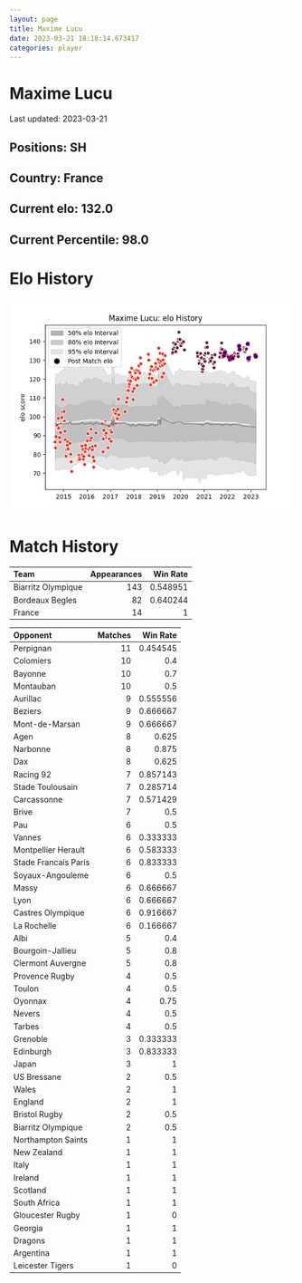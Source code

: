 ```yaml
---  
layout: page  
title: Maxime Lucu  
date: 2023-03-21 18:18:14.673417  
categories: player  
---
```

# Maxime Lucu


Last updated: 2023-03-21
## Positions: SH

## Country: France

## Current elo: 132.0

## Current Percentile: 98.0

# Elo History


![elo history](history_MaximeLucu.png)
# Match History


| Team               |   Appearances |   Win Rate |
|:-------------------|--------------:|-----------:|
| Biarritz Olympique |           143 |   0.548951 |
| Bordeaux Begles    |            82 |   0.640244 |
| France             |            14 |   1        |

| Opponent             |   Matches |   Win Rate |
|:---------------------|----------:|-----------:|
| Perpignan            |        11 |   0.454545 |
| Colomiers            |        10 |   0.4      |
| Bayonne              |        10 |   0.7      |
| Montauban            |        10 |   0.5      |
| Aurillac             |         9 |   0.555556 |
| Beziers              |         9 |   0.666667 |
| Mont-de-Marsan       |         9 |   0.666667 |
| Agen                 |         8 |   0.625    |
| Narbonne             |         8 |   0.875    |
| Dax                  |         8 |   0.625    |
| Racing 92            |         7 |   0.857143 |
| Stade Toulousain     |         7 |   0.285714 |
| Carcassonne          |         7 |   0.571429 |
| Brive                |         7 |   0.5      |
| Pau                  |         6 |   0.5      |
| Vannes               |         6 |   0.333333 |
| Montpellier Herault  |         6 |   0.583333 |
| Stade Francais Paris |         6 |   0.833333 |
| Soyaux-Angouleme     |         6 |   0.5      |
| Massy                |         6 |   0.666667 |
| Lyon                 |         6 |   0.666667 |
| Castres Olympique    |         6 |   0.916667 |
| La Rochelle          |         6 |   0.166667 |
| Albi                 |         5 |   0.4      |
| Bourgoin-Jallieu     |         5 |   0.8      |
| Clermont Auvergne    |         5 |   0.8      |
| Provence Rugby       |         4 |   0.5      |
| Toulon               |         4 |   0.5      |
| Oyonnax              |         4 |   0.75     |
| Nevers               |         4 |   0.5      |
| Tarbes               |         4 |   0.5      |
| Grenoble             |         3 |   0.333333 |
| Edinburgh            |         3 |   0.833333 |
| Japan                |         3 |   1        |
| US Bressane          |         2 |   0.5      |
| Wales                |         2 |   1        |
| England              |         2 |   1        |
| Bristol Rugby        |         2 |   0.5      |
| Biarritz Olympique   |         2 |   0.5      |
| Northampton Saints   |         1 |   1        |
| New Zealand          |         1 |   1        |
| Italy                |         1 |   1        |
| Ireland              |         1 |   1        |
| Scotland             |         1 |   1        |
| South Africa         |         1 |   1        |
| Gloucester Rugby     |         1 |   0        |
| Georgia              |         1 |   1        |
| Dragons              |         1 |   1        |
| Argentina            |         1 |   1        |
| Leicester Tigers     |         1 |   0        |